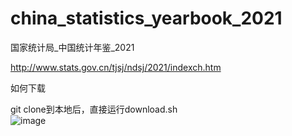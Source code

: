 # china_statistics_yearbook_2021
国家统计局_中国统计年鉴_2021    

 http://www.stats.gov.cn/tjsj/ndsj/2021/indexch.htm



如何下载      

git clone到本地后，直接运行download.sh    
![image](https://user-images.githubusercontent.com/69949997/161891742-dd12e8d4-0a43-4c72-919c-469ea2a93f25.png)
